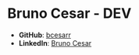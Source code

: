 # Bruno Cesar - DEV

- **GitHub**: [bcesarr](https://github.com/bcesarr)
- **LinkedIn**: [Bruno Cesar](https://www.linkedin.com/in/b-cesar/)
